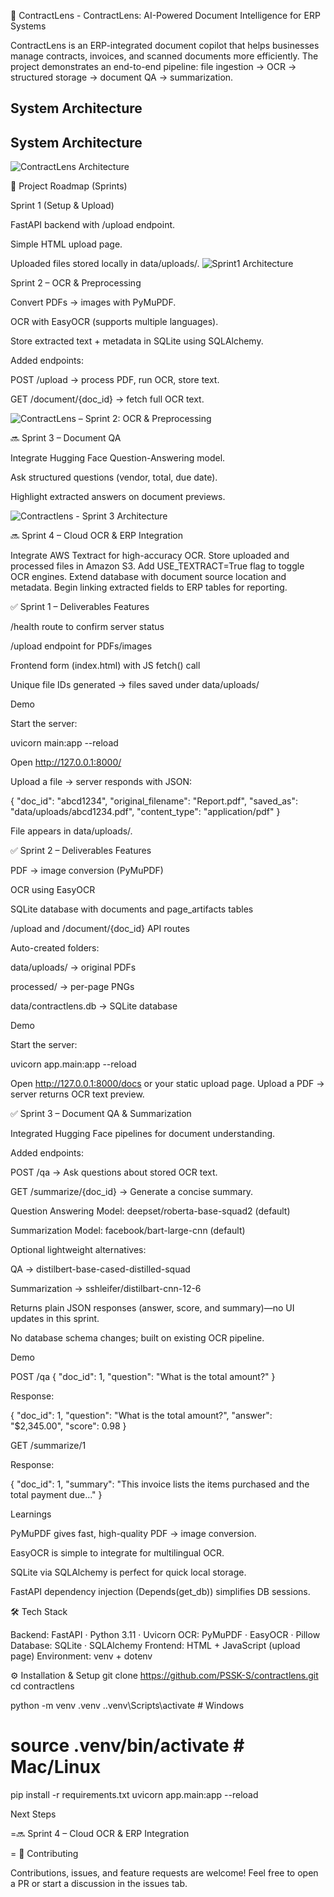 📑 ContractLens - ContractLens: AI-Powered Document Intelligence for ERP Systems


ContractLens is an ERP-integrated document copilot that helps businesses manage contracts, invoices, and scanned documents more efficiently.
The project demonstrates an end-to-end pipeline: file ingestion → OCR → structured storage → document QA → summarization.

## System Architecture


## System Architecture

![ContractLens Architecture](docs/21dabc8da7814875ba5ef2148a40e68d.png)


🚀 Project Roadmap (Sprints)

Sprint 1 (Setup & Upload) 

FastAPI backend with /upload endpoint.

Simple HTML upload page.

Uploaded files stored locally in data/uploads/.
![Sprint1 Architecture](docs/c432b90c5d334d249fdede4d66b492b4.png)

 Sprint 2 – OCR & Preprocessing

Convert PDFs → images with PyMuPDF.

OCR with EasyOCR (supports multiple languages).

Store extracted text + metadata in SQLite using SQLAlchemy.

Added endpoints:

POST /upload → process PDF, run OCR, store text.

GET /document/{doc_id} → fetch full OCR text.

![ContractLens – Sprint 2: OCR & Preprocessing](docs/ContractLens-Sprint2-OCR.png)

🔜 Sprint 3 – Document QA

Integrate Hugging Face Question-Answering model.

Ask structured questions (vendor, total, due date).

Highlight extracted answers on document previews.

![Contractlens - Sprint 3 Architecture](docs/Sprint-3-image.png)


🔜 Sprint 4 – Cloud OCR & ERP Integration

Integrate AWS Textract for high-accuracy OCR.
Store uploaded and processed files in Amazon S3.
Add USE_TEXTRACT=True flag to toggle OCR engines.
Extend database with document source location and metadata.
Begin linking extracted fields to ERP tables for reporting.


✅ Sprint 1 – Deliverables
Features

/health route to confirm server status

/upload endpoint for PDFs/images

Frontend form (index.html) with JS fetch() call

Unique file IDs generated → files saved under data/uploads/

Demo

Start the server:

uvicorn main:app --reload


Open http://127.0.0.1:8000/

Upload a file → server responds with JSON:

{
  "doc_id": "abcd1234",
  "original_filename": "Report.pdf",
  "saved_as": "data/uploads/abcd1234.pdf",
  "content_type": "application/pdf"
}


File appears in data/uploads/.

✅ Sprint 2 – Deliverables
Features

PDF → image conversion (PyMuPDF)

OCR using EasyOCR

SQLite database with documents and page_artifacts tables

/upload and /document/{doc_id} API routes

Auto-created folders:

data/uploads/ → original PDFs

processed/ → per-page PNGs

data/contractlens.db → SQLite database

Demo

Start the server:

uvicorn app.main:app --reload


Open http://127.0.0.1:8000/docs
 or your static upload page.
Upload a PDF → server returns OCR text preview.


✅ Sprint 3 – Document QA & Summarization

Integrated Hugging Face pipelines for document understanding.

Added endpoints:

POST /qa → Ask questions about stored OCR text.

GET /summarize/{doc_id} → Generate a concise summary.

Question Answering Model: deepset/roberta-base-squad2 (default)

Summarization Model: facebook/bart-large-cnn (default)

Optional lightweight alternatives:

QA → distilbert-base-cased-distilled-squad

Summarization → sshleifer/distilbart-cnn-12-6

Returns plain JSON responses (answer, score, and summary)—no UI updates in this sprint.

No database schema changes; built on existing OCR pipeline.

Demo

POST /qa
{
  "doc_id": 1,
  "question": "What is the total amount?"
}


Response:

{
  "doc_id": 1,
  "question": "What is the total amount?",
  "answer": "$2,345.00",
  "score": 0.98
}

GET /summarize/1


Response:

{
  "doc_id": 1,
  "summary": "This invoice lists the items purchased and the total payment due..."
}


 Learnings

PyMuPDF gives fast, high-quality PDF → image conversion.

EasyOCR is simple to integrate for multilingual OCR.

SQLite via SQLAlchemy is perfect for quick local storage.

FastAPI dependency injection (Depends(get_db)) simplifies DB sessions.

🛠️ Tech Stack

Backend: FastAPI · Python 3.11 · Uvicorn
OCR: PyMuPDF · EasyOCR · Pillow
Database: SQLite · SQLAlchemy
Frontend: HTML + JavaScript (upload page)
Environment: venv + dotenv

⚙️ Installation & Setup
git clone https://github.com/PSSK-S/contractlens.git
cd contractlens

python -m venv .venv
.\.venv\Scripts\activate  # Windows
# source .venv/bin/activate  # Mac/Linux

pip install -r requirements.txt
uvicorn app.main:app --reload

 Next Steps

=🔜 Sprint 4 – Cloud OCR & ERP Integration

=
🤝 Contributing

Contributions, issues, and feature requests are welcome!
Feel free to open a PR or start a discussion in the issues tab.